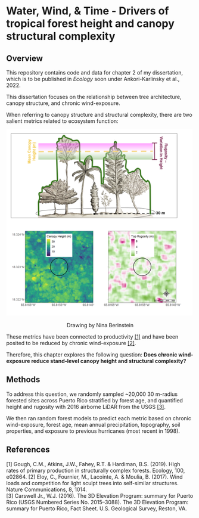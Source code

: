 # Water, Wind, & Time - Drivers of tropical forest height and canopy structural complexity

## Overview
This repository contains code and data for chapter 2 of my dissertation, which is to be published in *Ecology* soon under Ankori-Karlinsky et al., 2022. 

This dissertation focuses on the relationship between tree architecture, canopy structure, and chronic wind-exposure.

When referring to canopy structure and structural complexity, there are two salient metrics related to ecosystem function:

<img src="/Figures/Canopy metrics.png" height="500">

<p align="center">Drawing by Nina Berinstein</p> 

These metrics have been connected to productivity [[1]](#1) and have been posited to be reduced by chronic wind-exposure [[2]](#2).
 
Therefore, this chapter explores the following question:
**Does chronic wind-exposure reduce stand-level canopy height and structural complexity?**

## Methods

To address this question, we randomly sampled ~20,000 30 m-radius forested sites across Puerto Rico stratified by forest age, and quantified height and rugosity with 2016 airborne LiDAR from the USGS [[3]](#3).  

We then ran random forest models to predict each metric based on chronic wind-exposure, forest age, mean annual precipitation, topography, soil properties, and exposure to previous hurricanes (most recent in 1998).


## References
<a id="1">[1]</a> 
Gough, C.M., Atkins, J.W., Fahey, R.T. & Hardiman, B.S. (2019). High rates of primary production in structurally complex forests. Ecology, 100, e02864.
<a id="2">[2]</a> 
Eloy, C., Fournier, M., Lacointe, A. & Moulia, B. (2017). Wind loads and competition for light sculpt trees into self-similar structures. Nature Communications, 8, 1014.  
<a id="3">[3]</a> 
Carswell Jr., W.J. (2016). The 3D Elevation Program: summary for Puerto Rico (USGS Numbered Series No. 2015–3088). The 3D Elevation Program: summary for Puerto Rico, Fact Sheet. U.S. Geological Survey, Reston, VA.